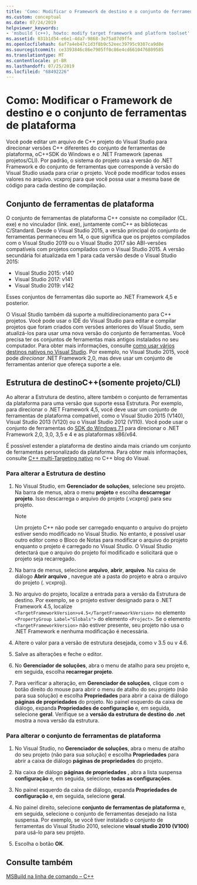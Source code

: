 ```yaml
---
title: 'Como: Modificar o Framework de destino e o conjunto de ferramentas de plataforma'
ms.custom: conceptual
ms.date: 07/24/2019
helpviewer_keywords:
- 'msbuild (c++), howto: modify target framework and platform toolset'
ms.assetid: 031b1d54-e6e1-4da7-9868-3e75a87d9ffe
ms.openlocfilehash: 6af7a4eb47c1d3f8b9c52eec39795c9307ca9d8e
ms.sourcegitcommit: ce3393846c86e7905ff0c86e4cd6610476809585
ms.translationtype: MT
ms.contentlocale: pt-BR
ms.lasthandoff: 07/25/2019
ms.locfileid: "68492226"
---
```

# <a name="how-to-modify-the-target-framework-and-platform-toolset"></a>Como: Modificar o Framework de destino e o conjunto de ferramentas de plataforma

Você pode editar um arquivo de C++ projeto do Visual Studio para direcionar versões C++ diferentes do conjunto de ferramentas de plataforma, oC++SDK do Windows e o .NET Framework (apenas projetos/CLI). Por padrão, o sistema do projeto usa a versão do .NET Framework e do conjunto de ferramentas que corresponde à versão do Visual Studio usada para criar o projeto. Você pode modificar todos esses valores no arquivo. vcxproj para que você possa usar a mesma base de código para cada destino de compilação.

## <a name="platform-toolset"></a>Conjunto de ferramentas de plataforma

O conjunto de ferramentas de plataforma C++ consiste no compilador (CL. exe) e no vinculador (link. exe), juntamente comC++ as bibliotecas C/Standard. Desde o Visual Studio 2015, a versão principal do conjunto de ferramentas permaneceu em 14, o que significa que os projetos compilados com o Visual Studio 2019 ou o Visual Studio 2017 são ABI-versões compatíveis com projetos compilados com o Visual Studio 2015. A versão secundária foi atualizada em 1 para cada versão desde o Visual Studio 2015:

- Visual Studio 2015: v140
- Visual Studio 2017: v141
- Visual Studio 2019: v142

Esses conjuntos de ferramentas dão suporte ao .NET Framework 4,5 e posterior.

O Visual Studio também dá suporte a multidirecionamento para C++ projetos. Você pode usar o IDE do Visual Studio para editar e compilar projetos que foram criados com versões anteriores do Visual Studio, sem atualizá-los para usar uma nova versão do conjunto de ferramentas. Você precisa ter os conjuntos de ferramentas mais antigos instalados no seu computador. Para obter mais informações, consulte [como usar vários destinos nativos no Visual Studio](../porting/use-native-multi-targeting.md). Por exemplo, no Visual Studio 2015, você pode *direcionar* .NET Framework 2,0, mas deve usar um conjunto de ferramentas anterior que ofereça suporte a ele.

## <a name="target-framework-ccli-project-only"></a>Estrutura de destinoC++(somente projeto/CLI)

Ao alterar a Estrutura de destino, altere também o conjunto de ferramentas da plataforma para uma versão que suporte essa Estrutura. Por exemplo, para direcionar o .NET Framework 4,5, você deve usar um conjunto de ferramentas de plataforma compatível, como o Visual Studio 2015 (V140), Visual Studio 2013 (V120) ou o Visual Studio 2012 (V110). Você pode usar o conjunto de ferramentas do [SDK do Windows 7,1](https://www.microsoft.com/en-us/download/details.aspx?id=8279) para direcionar o .NET Framework 2,0, 3,0, 3,5 e 4 e as plataformas x86/x64.

É possível estender a plataforma de destino ainda mais criando um conjunto de ferramentas personalizado da plataforma. Para obter mais informações, consulte [ C++ multi-Targeting nativo](https://blogs.msdn.microsoft.com/vcblog/2009/12/08/c-native-multi-targeting/) no C++ blog do Visual.

### <a name="to-change-the-target-framework"></a>Para alterar a Estrutura de destino

1. No Visual Studio, em **Gerenciador de soluções**, selecione seu projeto. Na barra de menus, abra o menu **projeto** e escolha **descarregar projeto**. Isso descarrega o arquivo do projeto (.vcxproj) para seu projeto.

   > [!NOTE]
   >  Um projeto C++ não pode ser carregado enquanto o arquivo do projeto estiver sendo modificado no Visual Studio. No entanto, é possível usar outro editor como o Bloco de Notas para modificar o arquivo do projeto enquanto o projeto é carregado no Visual Studio. O Visual Studio detectará que o arquivo do projeto foi modificado e solicitará que o projeto seja recarregado.

1. Na barra de menus, selecione **arquivo**, **abrir**, **arquivo**. Na caixa de diálogo **Abrir arquivo** , navegue até a pasta do projeto e abra o arquivo do projeto (. vcxproj).

1. No arquivo do projeto, localize a entrada para a versão da Estrutura de destino. Por exemplo, se o projeto estiver designado para o .NET Framework 4.5, localize `<TargetFrameworkVersion>v4.5</TargetFrameworkVersion>` no elemento `<PropertyGroup Label="Globals">` do elemento `<Project>`. Se o elemento `<TargetFrameworkVersion>` não estiver presente, seu projeto não usa o .NET Framework e nenhuma modificação é necessária.

1. Altere o valor para a versão de estrutura desejada, como v 3.5 ou v 4.6.

1. Salve as alterações e feche o editor.

1. No **Gerenciador de soluções**, abra o menu de atalho para seu projeto e, em seguida, escolha **recarregar projeto**.

1. Para verificar a alteração, em **Gerenciador de soluções**, clique com o botão direito do mouse para abrir o menu de atalho do seu projeto (não para sua solução) e escolha **Propriedades** para abrir a caixa de diálogo **páginas de propriedades** do projeto. No painel esquerdo da caixa de diálogo, expanda **Propriedades de configuração** e, em seguida, selecione **geral**. Verifique se a **versão da estrutura de destino do .net** mostra a nova versão da estrutura.

### <a name="to-change-the-platform-toolset"></a>Para alterar o conjunto de ferramentas de plataforma

1. No Visual Studio, no **Gerenciador de soluções**, abra o menu de atalho do seu projeto (não para sua solução) e escolha **Propriedades** para abrir a caixa de diálogo **páginas de propriedades** do projeto.

1. Na caixa de diálogo **páginas de propriedades** , abra a lista suspensa **configuração** e, em seguida, selecione **todas as configurações**.

1. No painel esquerdo da caixa de diálogo, expanda **Propriedades de configuração** e, em seguida, selecione **geral**.

1. No painel direito, selecione **conjunto de ferramentas de plataforma** e, em seguida, selecione o conjunto de ferramentas desejado na lista suspensa. Por exemplo, se você tiver instalado o conjunto de ferramentas do Visual Studio 2010, selecione **visual studio 2010 (V100)** para usá-lo para seu projeto.

1. Escolha o botão **OK**.

## <a name="see-also"></a>Consulte também

[MSBuild na linha de comando – C++](msbuild-visual-cpp.md)

